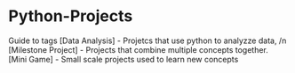 # Python-Projects
Guide to tags
[Data Analysis] - Projetcs that use python to analyzze data, /n
[Milestone Project] - Projects that combine multiple concepts together. 
[Mini Game] - Small scale projects used to learn new concepts
